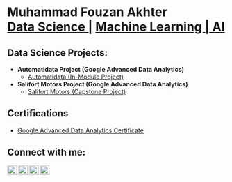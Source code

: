 <h1>Muhammad Fouzan Akhter <br/><a href="https://github.com/fouzan-akhter">Data Science |</a> <a href="https://github.com/fouzan-akhter">Machine Learning | AI</a> <a href="https://github.com/fouzan-akhter"></a></h1>

<h2>Data Science Projects:</h2>

- <b>Automatidata Project (Google Advanced Data Analytics)</b>
  - [Automatidata (In-Module Project)](https://github.com/fouzan-akhter/automatidata_project)
- <b>Salifort Motors Project (Google Advanced Data Analytics)</b>
  - [Salifort Motors (Capstone Project)](https://github.com/fouzan-akhter/salifortmotors_project) <b><i></b></i>

<h2>Certifications</h2>

- [Google Advanced Data Analytics Certificate](https://www.credly.com/badges/dd8b1fd9-c470-4e01-971e-4bff05077913/public_url)
  
<h2> Connect with me:</h2>

[<img align="left" alt="FouzanAkhter | YouTube" width="22px" src="https://cdn.jsdelivr.net/npm/simple-icons@v3/icons/youtube.svg" />][youtube]
[<img align="left" alt="FouzanAkhter | Twitter" width="22px" src="https://cdn.jsdelivr.net/npm/simple-icons@v3/icons/twitter.svg" />][twitter]
[<img align="left" alt="FouzanAkhter | LinkedIn" width="22px" src="https://cdn.jsdelivr.net/npm/simple-icons@v3/icons/linkedin.svg" />][linkedin]
[<img align="left" alt="FouzanAkhter | Instagram" width="22px" src="https://cdn.jsdelivr.net/npm/simple-icons@v3/icons/instagram.svg" />][instagram]

[twitter]: https://github.com/fouzan-akhter
[youtube]: https://github.com/fouzan-akhter
[instagram]: https://github.com/fouzan-akhter
[linkedin]: https://github.com/fouzan-akhter
<!--
**fouzan-akhter/fouzan-akhter** is a ✨ _special_ ✨ repository because its `README.md` (this file) appears on your GitHub profile.

Here are some ideas to get you started:

- 🔭 I’m currently working on ...
- 🌱 I’m currently learning ...
- 👯 I’m looking to collaborate on ...
- 🤔 I’m looking for help with ...
- 💬 Ask me about ...
- 📫 How to reach me: ...
- 😄 Pronouns: ...
- ⚡ Fun fact: ...
-->
